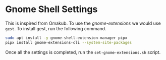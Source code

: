 # Gnome Shell Settings

This is inspired from Omakub. To use the _gnome-extensions_ we would use `gest`. To install gest, run the following command.

```bash
sudo apt install -y gnome-shell-extension-manager pipx
pipx install gnome-extensions-cli --system-site-packages
```

Once all the settings is completed, run the `set-gnome-extensions.sh` script.

